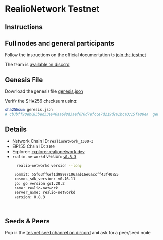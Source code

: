 # RealioNetwork Testnet

## Instructions

## Full nodes and general participants

Follow the instructions on the official documentation to [join the testnet](https://docs.realio.network/testnet/overview) 

The team is [available on discord](https://discord.gg/Nv9EUbRnKb)

## Genesis File

Download the genesis file [genesis.json](./genesis.json)

Verify the SHA256 checksum using:

```bash
sha256sum genesis.json
# cb7bff90eb083bed331e46aa6d8d3aef676d7efcce7d219d2a1bca3215fa80eb  genesis.json
```

## Details

- Network Chain ID: `realionetwork_3300-3`
- EIP155 Chain ID: `3300`
- Explorer: [explorer.realionetwork.dev](https://explorer.k8s.stage.realio.fund/)
- `realio-networkd` version: [`v0.8.3`](https://github.com/realiotech/realio-network/releases/tag/v0.8.3)
   ```bash
     realio-networkd version --long
    
    commit: 55f63ff6ef1d98997106aab16e6accff43f40755
    cosmos_sdk_version: v0.46.11
    go: go version go1.20.2 
    name: realio-network
    server_name: realio-networkd
    version: 0.8.3

    
    ```

## Seeds & Peers

Pop in the [ testnet seed channel on discord](https://discord.gg/Nv9EUbRnKb) and ask for a peer/seed node
